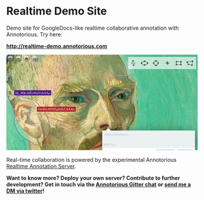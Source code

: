 # Realtime Demo Site

Demo site for GoogleDocs-like realtime collaborative annotation with Annotorious. Try here:

__<http://realtime-demo.annotorious.com>__

![Social preview image](social.jpg)

Real-time collaboration is powered by the experimental Annotorious
[Realtime Annotation Server](https://github.com/recogito/realtime-annotation-server).

__Want to know more? Deploy your own server? Contribute to further development? Get in touch via the 
[Annotorious Gitter chat](https://gitter.im/recogito/annotorious) or
[send me a DM via twitter](https://twitter.com/aboutgeo)!__


